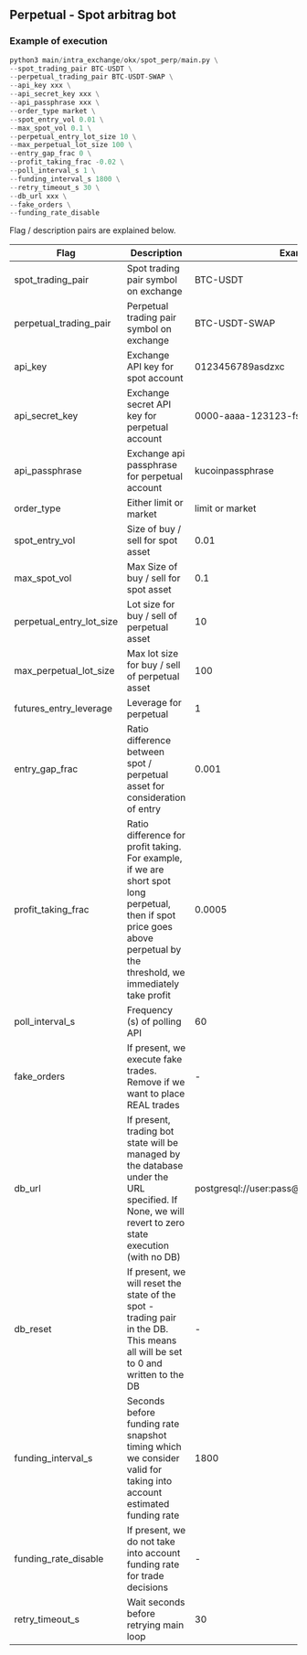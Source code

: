 ## Perpetual - Spot arbitrag bot

### Example of execution
```python
python3 main/intra_exchange/okx/spot_perp/main.py \
--spot_trading_pair BTC-USDT \
--perpetual_trading_pair BTC-USDT-SWAP \
--api_key xxx \
--api_secret_key xxx \
--api_passphrase xxx \
--order_type market \
--spot_entry_vol 0.01 \
--max_spot_vol 0.1 \
--perpetual_entry_lot_size 10 \
--max_perpetual_lot_size 100 \
--entry_gap_frac 0 \
--profit_taking_frac -0.02 \
--poll_interval_s 1 \
--funding_interval_s 1800 \
--retry_timeout_s 30 \
--db_url xxx \
--fake_orders \
--funding_rate_disable
```

Flag / description pairs are explained below.

| Flag | Description | Example |
| --- | --- | --- |
| spot_trading_pair | Spot trading pair symbol on exchange | BTC-USDT |
| perpetual_trading_pair | Perpetual trading pair symbol on exchange |BTC-USDT-SWAP |
| api_key | Exchange API key for spot account | 0123456789asdzxc |
| api_secret_key | Exchange secret API key for perpetual account  | 0000-aaaa-123123-fsdfsd-123qwesad324 |
| api_passphrase | Exchange api passphrase for perpetual account | kucoinpassphrase |
| order_type | Either limit or market | limit or market |
| spot_entry_vol | Size of buy / sell for spot asset | 0.01 |
| max_spot_vol | Max Size of buy / sell for spot asset | 0.1 |
| perpetual_entry_lot_size | Lot size for buy / sell of perpetual asset | 10 |
| max_perpetual_lot_size | Max lot size for buy / sell of perpetual asset | 100 |
| futures_entry_leverage | Leverage for perpetual | 1 |
| entry_gap_frac | Ratio difference between spot / perpetual asset for consideration of entry | 0.001 |
| profit_taking_frac | Ratio difference for profit taking. For example, if we are short spot long perpetual, then if spot price goes above perpetual by the threshold, we immediately take profit | 0.0005 |
| poll_interval_s | Frequency (s) of polling API | 60 |
| fake_orders | If present, we execute fake trades. Remove if we want to place REAL trades | - |
| db_url | If present, trading bot state will be managed by the database under the URL specified. If None, we will revert to zero state execution (with no DB) | postgresql://user:pass@localhost:5432/schema |
| db_reset | If present, we will reset the state of the spot - trading pair in the DB. This means all will be set to 0 and written to the DB | - |
| funding_interval_s | Seconds before funding rate snapshot timing which we consider valid for taking into account estimated funding rate | 1800 |
| funding_rate_disable | If present, we do not take into account funding rate for trade decisions | - |
| retry_timeout_s | Wait seconds before retrying main loop | 30 |
